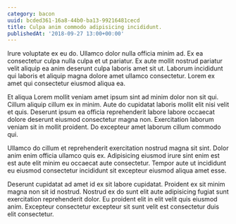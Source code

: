 ```yaml
---
category: bacon
uuid: bcded361-16a8-44b0-ba13-99216481cecd
title: Culpa anim commodo adipisicing incididunt.
publishedAt: '2018-09-27 13:00+00:00'
---
```


Irure voluptate ex eu do. Ullamco dolor nulla officia minim ad. Ex ea consectetur culpa nulla culpa et ut pariatur. Ex aute mollit nostrud pariatur velit aliquip ea anim deserunt culpa laboris amet sit ut. Laborum incididunt qui laboris et aliquip magna dolore amet ullamco consectetur. Lorem ex amet qui consectetur eiusmod aliqua ea.

Et aliqua Lorem mollit veniam amet ipsum sint ad minim dolor non sit qui. Cillum aliquip cillum ex in minim. Aute do cupidatat laboris mollit elit nisi velit et quis. Deserunt ipsum ea officia reprehenderit labore labore occaecat dolore deserunt eiusmod consectetur magna non. Exercitation laborum veniam sit in mollit proident. Do excepteur amet laborum cillum commodo qui.

Ullamco do cillum et reprehenderit exercitation nostrud magna sit sint. Dolor anim enim officia ullamco quis ex. Adipisicing eiusmod irure sint enim est est aute elit minim eu occaecat aute consectetur. Tempor aute ut incididunt eu eiusmod consectetur incididunt sit excepteur eiusmod aliqua amet esse.

Deserunt cupidatat ad amet id ex sit labore cupidatat. Proident ex sit minim magna non sit id nostrud. Nostrud ex do sunt elit aute adipisicing fugiat sunt exercitation reprehenderit dolor. Eu proident elit in elit velit quis eiusmod anim. Excepteur consectetur excepteur sit sunt velit est consectetur duis elit consectetur.